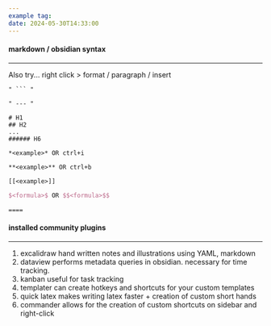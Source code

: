 ```yaml
---
example tag: 
date: 2024-05-30T14:33:00
---
```


#### markdown / obsidian syntax
---

Also try... 
	right click > format / paragraph / insert

```codeblock
" ``` "
```

```linebreak
" --- "
```

```headers
# H1
## H2
...
###### H6
```

```italics
*<example>* OR ctrl+i
```

```bold
**<example>** OR ctrl+b
```

```wikilink
[[<example>]]
```

```latex
$<formula>$ OR $$<formula>$$
```

```highlight
====
```

#### installed community plugins
---

1. excalidraw
	hand written notes and illustrations using YAML, markdown
2. dataview
	performs metadata queries in obsidian. necessary for time tracking. 
3. kanban
	useful for task tracking
4. templater
	can create hotkeys and shortcuts for your custom templates
5. quick latex
	makes writing latex faster + creation of custom short hands
6. commander
	allows for the creation of custom shortcuts on sidebar and right-click


